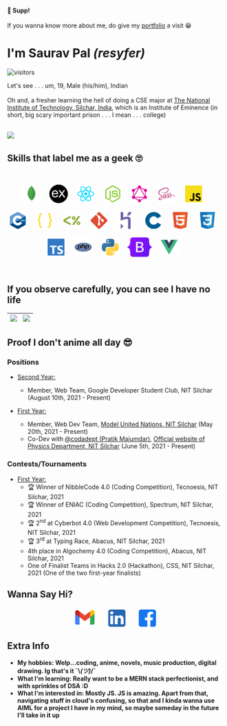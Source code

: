 #### 👋 Supp!

If you wanna know more about me, do give my [portfolio](https://resyfer.vercel.app/) a visit 😁

# I'm <b>Saurav Pal</b> <i>(resyfer)</i>

![visitors](https://visitor-badge.glitch.me/badge?page_id=resyfer.resyfer)

Let's see . . . um, 19, Male (his/him), Indian<br><br>
Oh and, a fresher learning the hell of doing a CSE major at [The National Institute of Technology, Silchar, India](http://www.nits.ac.in), which is an Institute of Eminence (in short, big scary important prison . . . I mean . . . college)
<br><br>

<img src="https://activity-graph.herokuapp.com/graph?username=resyfer&theme=react-dark&line=4722df&color=efefef&bg_color=2A2D32&custom_title=Me%20Doing%20What%20I%20Do&hide_border=true" />

## Skills that label me as a geek 🙄

<div align="center" width=80%>
  
<br>
  
<code><img title="MongoDB" height="45" src="./img/mongodb.svg"></code>&emsp;
<code><img title="Express" height="45" src="./img/express.svg"></code>&emsp;
<code><img title="React" height="45" src="./img/reactjs.svg"></code>&emsp;
<code><img title="NodeJS" height="45" src="./img/nodejs.svg"></code>&emsp;
<code><img title="GraphQL & Apollo" height="45" src="./img/graphql.svg"></code>&emsp;
<code><img title="Syntactically Awesome Style Sheets (Sass)" height="45" src="./img/sass.svg"></code>&emsp;
<code><img title="JavaScript (JS)" height="45" src="./img/javascript.svg"></code>&emsp;

<code><img title="C++ 17" height="45" src="./img/cpp.svg"></code>&emsp;
<code><img title="JSON" height="45" src="./img/json.svg"></code>&emsp;
<code><img title="EJS" height="45" src="./img/ejs.svg"></code>&emsp;
<code><img title="Git" height="45" src="./img/git.svg"></code>&emsp;
<code><img title="Heroku" height="45" src="./img/heroku.svg"></code>&emsp;
<code><img title="C (11)" height="45" src="./img/c.svg"></code>&emsp;
<code><img title="HTML 5" height="45" src="./img/html.svg"></code>&emsp;
<code><img title="CSS 3" height="45" src="./img/css.svg"></code>&emsp;

<code><img title="TypeScript (TS)" height="45" src="./img/typescript.svg"></code>&emsp;
<code><img title="PHP" height="45" src="./img/php.svg"></code>&emsp;
<code><img title="Python" height="45" src="./img/python.svg"></code>&emsp;
<code><img title="Bootstrap 5" height="45" src="./img/bootstrap5.svg"></code>&emsp;
<code><img title="Vue JS" height="45" src="./img/vue.svg"></code>&emsp;

</div>
<br>

## If you observe carefully, you can see I have no life

<div align="center" width=100%>
  
  | <img height="150" src="https://github-readme-stats.vercel.app/api/top-langs/?username=resyfer&theme=synthwave&layout=compact"> | <img height="150" src="https://github-readme-stats.vercel.app/api?username=resyfer&count_private=t&hide=stars&theme=synthwave"> |
  |---|---|

</div>

## Proof I don't anime all day 😎

### Positions

- <u>Second Year:</u>
  - Member, Web Team, Google Developer Student Club, NIT Silchar (August 10th, 2021 - Present)

- <u>First Year:</u>
  - Member, Web Dev Team, [Model United Nations, NIT Silchar](https://github.com/AdityaKotari/nitsmun2021-22) (May 20th, 2021 - Present)
  - Co-Dev with [@codadept (Pratik Majumdar)](https://github.com/codadept), [Official website of Physics Department, NIT Silchar](http://www.nits.ac.in/departments/physics/physics.php) (June 5th, 2021 - Present)

### Contests/Tournaments

- <u>First Year:</u>
  - 🏆 Winner of NibbleCode 4.0 (Coding Competition), Tecnoesis, NIT Silchar, 2021
  - 🏆 Winner of ENIAC (Coding Competition), Spectrum, NIT Silchar, 2021
  - 🏆 2<sup>nd</sup> at Cyberbot 4.0 (Web Development Competition), Tecnoesis, NIT Silchar, 2021
  - 🏆 3<sup>rd</sup> at Typing Race, Abacus, NIT Silchar, 2021
  - 4th place in Algochemy 4.0 (Coding Competition), Abacus, NIT Silchar, 2021
  - One of Finalist Teams in Hacks 2.0 (Hackathon), CSS, NIT Silchar, 2021 (One of the two first-year finalists)
    <br>

## Wanna Say Hi?

<div align="center" width=80%>
<a title="Gmail" href="https://mail.google.com/mail/u/0/?view=cm&fs=1&to=resyfer.dev@gmail.com&tf=1"><img height="45" src="./img/gmail.svg"></a>&emsp;&emsp;
<a title="LinkedIn" href="https://www.linkedin.com/in/resyfer/"><img  height="40" src="./img/linkedin.svg"></a>&emsp;&emsp;
<a title="Facebook" href="https://www.facebook.com/resyfer17/"><img  height="40" src="./img/facebook.svg"></a>
</div>

## Extra Info

- <strong>My hobbies</hobbies>: Welp...coding, anime, novels, music production, digital drawing. Ig that's it ¯\\_(ツ)_/¯
- <strong>What I'm learning</strong>: Really want to be a MERN stack perfectionist, and with sprinkles of DSA :D
- <strong>What I'm interested in</strong>: Mostly JS. JS is amazing. Apart from that, navigating stuff in cloud's confusing, so that and I kinda wanna use AIML for a project I have in my mind, so maybe someday in the future I'll take in it up
